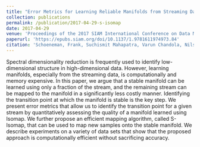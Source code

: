 ```yaml
---
title: "Error Metrics for Learning Reliable Manifolds from Streaming Data"
collection: publications
permalink: /publication/2017-04-29-s-isomap
date: 2017-04-29
venue: 'Proceedings of the 2017 SIAM International Conference on Data Mining'
paperurl: 'https://epubs.siam.org/doi/10.1137/1.9781611974973.84'
citation: 'Schoeneman, Frank, Suchismit Mahapatra, Varun Chandola, Nils Napp, and Jaroslaw Zola. "Error metrics for learning reliable manifolds from streaming data." In Proceedings of the 2017 SIAM International Conference on Data Mining, pp. 750-758. Society for Industrial and Applied Mathematics, 2017.'
---
```

Spectral dimensionality reduction is frequently used to identify low-dimensional structure in high-dimensional data. However, learning manifolds, especially from the streaming data, is computationally and memory expensive. In this paper, we argue that a stable manifold can be learned using only a fraction of the stream, and the remaining stream can be mapped to the manifold in a significantly less costly manner. Identifying the transition point at which the manifold is stable is the key step. We present error metrics that allow us to identify the transition point for a given stream by quantitatively assessing the quality of a manifold learned using Isomap. We further propose an efficient mapping algorithm, called S-Isomap, that can be used to map new samples onto the stable manifold. We describe experiments on a variety of data sets that show that the proposed approach is computationally efficient without sacrificing accuracy.